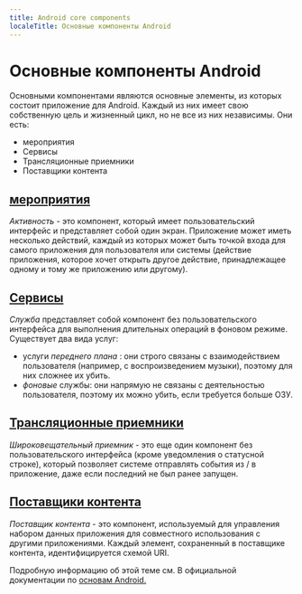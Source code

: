 ---
title: Android core components
localeTitle: Основные компоненты Android
---# Основные компоненты Android

Основными компонентами являются основные элементы, из которых состоит приложение для Android. Каждый из них имеет свою собственную цель и жизненный цикл, но не все из них независимы. Они есть:

*   мероприятия
*   Сервисы
*   Трансляционные приемники
*   Поставщики контента

## [мероприятия](https://developer.android.com/guide/components/activities/)

_Активность_ - это компонент, который имеет пользовательский интерфейс и представляет собой один экран. Приложение может иметь несколько действий, каждый из которых может быть точкой входа для самого приложения для пользователя или системы (действие приложения, которое хочет открыть другое действие, принадлежащее одному и тому же приложению или другому).

## [Сервисы](https://developer.android.com/guide/components/services)

_Служба_ представляет собой компонент без пользовательского интерфейса для выполнения длительных операций в фоновом режиме. Существует два вида услуг:

*   услуги _переднего плана_ : они строго связаны с взаимодействием пользователя (например, с воспроизведением музыки), поэтому для них сложнее их убить.
*   _фоновые_ службы: они напрямую не связаны с деятельностью пользователя, поэтому их можно убить, если требуется больше ОЗУ.

## [Трансляционные приемники](https://developer.android.com/guide/components/broadcasts)

_Широковещательный приемник_ - это еще один компонент без пользовательского интерфейса (кроме уведомления о статусной строке), который позволяет системе отправлять события из / в приложение, даже если последний не был ранее запущен.

## [Поставщики контента](https://developer.android.com/guide/topics/providers/content-providers)

_Поставщик контента_ - это компонент, используемый для управления набором данных приложения для совместного использования с другими приложениями. Каждый элемент, сохраненный в поставщике контента, идентифицируется схемой URI.

Подробную информацию об этой теме см. В официальной документации по [основам Android.](https://developer.android.com/guide/components/fundamentals)